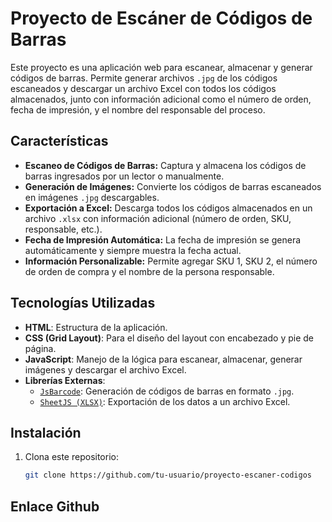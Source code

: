 # Proyecto de Escáner de Códigos de Barras

Este proyecto es una aplicación web para escanear, almacenar y generar códigos de barras. Permite generar archivos `.jpg` de los códigos escaneados y descargar un archivo Excel con todos los códigos almacenados, junto con información adicional como el número de orden, fecha de impresión, y el nombre del responsable del proceso.

## Características

- **Escaneo de Códigos de Barras:** Captura y almacena los códigos de barras ingresados por un lector o manualmente.
- **Generación de Imágenes:** Convierte los códigos de barras escaneados en imágenes `.jpg` descargables.
- **Exportación a Excel:** Descarga todos los códigos almacenados en un archivo `.xlsx` con información adicional (número de orden, SKU, responsable, etc.).
- **Fecha de Impresión Automática:** La fecha de impresión se genera automáticamente y siempre muestra la fecha actual.
- **Información Personalizable:** Permite agregar SKU 1, SKU 2, el número de orden de compra y el nombre de la persona responsable.

## Tecnologías Utilizadas

- **HTML**: Estructura de la aplicación.
- **CSS (Grid Layout)**: Para el diseño del layout con encabezado y pie de página.
- **JavaScript**: Manejo de la lógica para escanear, almacenar, generar imágenes y descargar el archivo Excel.
- **Librerías Externas**:
  - [`JsBarcode`](https://github.com/lindell/JsBarcode): Generación de códigos de barras en formato `.jpg`.
  - [`SheetJS (XLSX)`](https://sheetjs.com/): Exportación de los datos a un archivo Excel.

## Instalación

1. Clona este repositorio:

   ```bash
   git clone https://github.com/tu-usuario/proyecto-escaner-codigos

## Enlace Github
   ```bash
   
      
   

   
   
